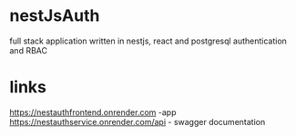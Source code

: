 # nestJsAuth
full stack application written in nestjs, react and postgresql
authentication and RBAC 


# links
https://nestauthfrontend.onrender.com -app
https://nestauthservice.onrender.com/api - swagger documentation
